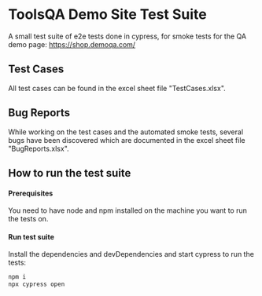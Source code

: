 # ToolsQA Demo Site Test Suite

A small test suite of e2e tests done in cypress, for smoke tests for the QA demo page: https://shop.demoqa.com/

## Test Cases

All test cases can be found in the excel sheet file "TestCases.xlsx".

## Bug Reports

While working on the test cases and the automated smoke tests, several bugs have been discovered which are documented in the excel sheet file "BugReports.xlsx".

## How to run the test suite

#### Prerequisites

You need to have node and npm installed on the machine you want to run the tests on.

#### Run test suite

Install the dependencies and devDependencies and start cypress to run the tests:

```sh
npm i
npx cypress open
```
